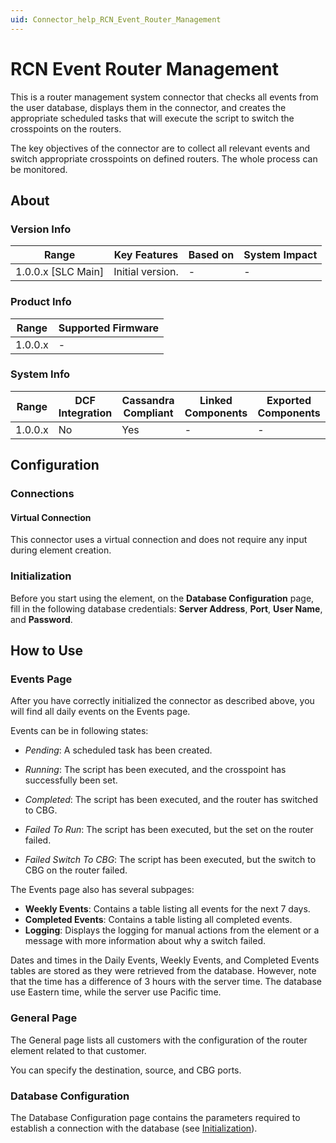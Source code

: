 ```yaml
---
uid: Connector_help_RCN_Event_Router_Management
---
```


# RCN Event Router Management

This is a router management system connector that checks all events from the user database, displays them in the connector, and creates the appropriate scheduled tasks that will execute the script to switch the crosspoints on the routers.

The key objectives of the connector are to collect all relevant events and switch appropriate crosspoints on defined routers. The whole process can be monitored.

## About

### Version Info

| Range              | Key Features     | Based on | System Impact |
|--------------------|------------------|----------|---------------|
| 1.0.0.x [SLC Main] | Initial version. | -        | -             |

### Product Info

| Range   | Supported Firmware |
|---------|--------------------|
| 1.0.0.x | -                  |

### System Info

| Range     | DCF Integration     | Cassandra Compliant     | Linked Components     | Exported Components     |
|-----------|---------------------|-------------------------|-----------------------|-------------------------|
| 1.0.0.x   | No                  | Yes                     | -                     | -                       |

## Configuration

### Connections

#### Virtual Connection

This connector uses a virtual connection and does not require any input during element creation.

### Initialization

Before you start using the element, on the **Database Configuration** page, fill in the following database credentials: **Server Address**, **Port**, **User Name**, and **Password**.

## How to Use

### Events Page

After you have correctly initialized the connector as described above, you will find all daily events on the Events page.

Events can be in following states:

- *Pending*: A scheduled task has been created.

- *Running*: The script has been executed, and the crosspoint has successfully been set.

- *Completed*: The script has been executed, and the router has switched to CBG.

- *Failed To Run*: The script has been executed, but the set on the router failed.

- *Failed Switch To CBG*: The script has been executed, but the switch to CBG on the router failed.

The Events page also has several subpages:

- **Weekly Events**: Contains a table listing all events for the next 7 days.
- **Completed Events**: Contains a table listing all completed events.
- **Logging**: Displays the logging for manual actions from the element or a message with more information about why a switch failed.

Dates and times in the Daily Events, Weekly Events, and Completed Events tables are stored as they were retrieved from the database. However, note that the time has a difference of 3 hours with the server time. The database use Eastern time, while the server use Pacific time.

### General Page

The General page lists all customers with the configuration of the router element related to that customer.

You can specify the destination, source, and CBG ports.

### Database Configuration

The Database Configuration page contains the parameters required to establish a connection with the database (see [Initialization](#initialization)).
